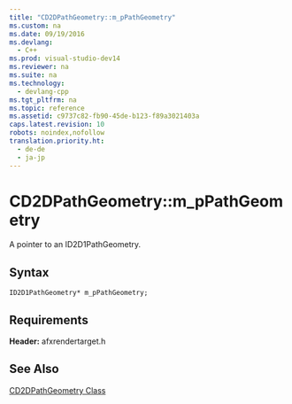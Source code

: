 ```yaml
---
title: "CD2DPathGeometry::m_pPathGeometry"
ms.custom: na
ms.date: 09/19/2016
ms.devlang: 
  - C++
ms.prod: visual-studio-dev14
ms.reviewer: na
ms.suite: na
ms.technology: 
  - devlang-cpp
ms.tgt_pltfrm: na
ms.topic: reference
ms.assetid: c9737c82-fb90-45de-b123-f89a3021403a
caps.latest.revision: 10
robots: noindex,nofollow
translation.priority.ht: 
  - de-de
  - ja-jp
---
```

# CD2DPathGeometry::m_pPathGeometry
A pointer to an ID2D1PathGeometry.  
  
## Syntax  
  
```  
ID2D1PathGeometry* m_pPathGeometry;  
```  
  
## Requirements  
 **Header:** afxrendertarget.h  
  
## See Also  
 [CD2DPathGeometry Class](../vs140/CD2DPathGeometry-Class.md)